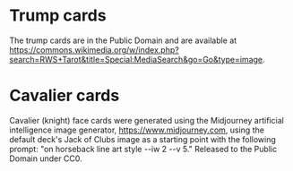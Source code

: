# Trump cards

The trump cards are in the Public Domain and are available at https://commons.wikimedia.org/w/index.php?search=RWS+Tarot&title=Special:MediaSearch&go=Go&type=image.

# Cavalier cards

Cavalier (knight) face cards were generated using the Midjourney artificial intelligence image generator, https://www.midjourney.com, using the default deck's Jack of Clubs image as a starting point with the following prompt: "on horseback line art style --iw 2 --v 5." Released to the Public Domain under CC0.
